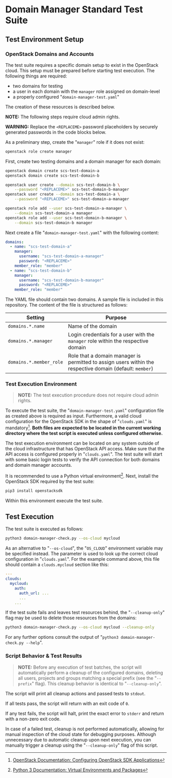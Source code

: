 # Domain Manager Standard Test Suite

## Test Environment Setup

### OpenStack Domains and Accounts

The test suite requires a specific domain setup to exist in the OpenStack cloud.
This setup must be prepared before starting test execution.
The following things are required:

- two domains for testing
- a user in each domain with the `manager` role assigned on domain-level
- a properly configured "`domain-manager-test.yaml`"

The creation of these resources is described below.

**NOTE:** The following steps require cloud admin rights.

**WARNING:** Replace the `<REPLACEME>` password placeholders by securely generated passwords in the code blocks below.

As a preliminary step, create the "`manager`" role if it does not exist:

```bash
openstack role create manager
```

First, create two testing domains and a domain manager for each domain:

```bash
openstack domain create scs-test-domain-a
openstack domain create scs-test-domain-b

openstack user create --domain scs-test-domain-b \
    --password "<REPLACEME>" scs-test-domain-b-manager
openstack user create --domain scs-test-domain-a \
    --password "<REPLACEME>" scs-test-domain-a-manager

openstack role add --user scs-test-domain-a-manager \
    --domain scs-test-domain-a manager
openstack role add --user scs-test-domain-b-manager \
    --domain scs-test-domain-b manager
```

Next create a file "`domain-manager-test.yaml`" with the following content:

```yaml
domains:
  - name: "scs-test-domain-a"
    manager:
      username: "scs-test-domain-a-manager"
      password: "<REPLACEME>"
    member_role: "member"
  - name: "scs-test-domain-b"
    manager:
      username: "scs-test-domain-b-manager"
      password: "<REPLACEME>"
    member_role: "member"
```

The YAML file should contain two domains.
A sample file is included in this repository.
The content of the file is structured as follows:

| Setting | Purpose |
|---|---|
| `domains.*.name` | Name of the domain |
| `domains.*.manager` | Login credentials for a user with the `manager` role within the respective domain |
| `domains.*.member_role` | Role that a domain manager is permitted to assign users within the respective domain (default: `member`) |

### Test Execution Environment

> **NOTE:** The test execution procedure does not require cloud admin rights.

To execute the test suite, the "`domain-manager-test.yaml`" configuration file as created above is required as input.
Furthermore, a valid cloud configuration for the OpenStack SDK in the shape of "`clouds.yaml`" is mandatory[^1].
**Both files are expected to be located in the current working directory where the test script is executed unless configured otherwise.**

[^1]: [OpenStack Documentation: Configuring OpenStack SDK Applications](https://docs.openstack.org/openstacksdk/latest/user/config/configuration.html)

The test execution environment can be located on any system outside of the cloud infrastructure that has OpenStack API access.
Make sure that the API access is configured properly in "`clouds.yaml`".
The test suite will start with some basic login tests to verify the API connection for both domains and domain manager accounts.

It is recommended to use a Python virtual environment[^2].
Next, install the OpenStack SDK required by the test suite:

```bash
pip3 install openstacksdk
```

Within this environment execute the test suite.

[^2]: [Python 3 Documentation: Virtual Environments and Packages](https://docs.python.org/3/tutorial/venv.html)

## Test Execution

The test suite is executed as follows:

```bash
python3 domain-manager-check.py --os-cloud mycloud
```

As an alternative to "`--os-cloud`", the "`OS_CLOUD`" environment variable may be specified instead.
The parameter is used to look up the correct cloud configuration in "`clouds.yaml`".
For the example command above, this file should contain a `clouds.mycloud` section like this:

```yaml
---
clouds:
  mycloud:
    auth:
      auth_url: ...
      ...
    ...
```

If the test suite fails and leaves test resources behind, the "`--cleanup-only`" flag may be used to delete those resources from the domains:

```bash
python3 domain-manager-check.py --os-cloud mycloud --cleanup-only
```

For any further options consult the output of "`python3 domain-manager-check.py --help`".

### Script Behavior & Test Results

> **NOTE:** Before any execution of test batches, the script will automatically perform a cleanup of the configured domains, deleting all users, projects and groups matching a special prefix (see the "`--prefix`" flag).
> This cleanup behavior is identical to "`--cleanup-only`".

The script will print all cleanup actions and passed tests to `stdout`.

If all tests pass, the script will return with an exit code of `0`.

If any test fails, the script will halt, print the exact error to `stderr` and return with a non-zero exit code.

In case of a failed test, cleanup is not performed automatically, allowing for manual inspection of the cloud state for debugging purposes.
Although unnecessary due to automatic cleanup upon next execution, you can manually trigger a cleanup using the "`--cleanup-only`" flag of this script.
